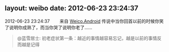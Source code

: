 layout: weibo
date: 2012-06-23 23:24:37
---
<meta name="referrer" content="no-referrer" />

2012-06-23 23:24:37  &nbsp;&nbsp;&nbsp;&nbsp;&nbsp;&nbsp; 来自 <a href="http://app.weibo.com/t/feed/l4RWD" rel="nofollow">Weico.Android</a>
传说中当你回首以前的时候你笑了说明你成熟了，而当你哭了说明你老了……
>  @蓝雪居士: 初老症状第一条：越近的事情越容易忘记，越是以前的事情反而越是记得 ​​​
